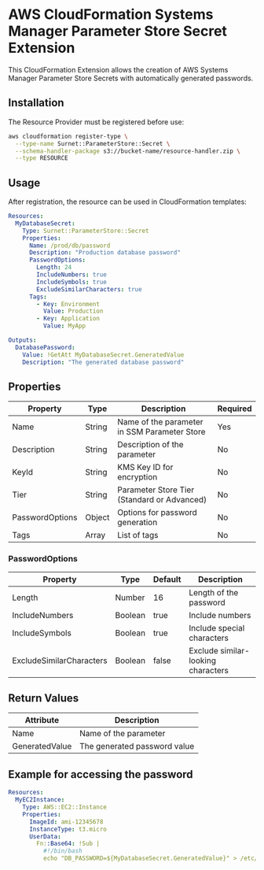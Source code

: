 # AWS CloudFormation Systems Manager Parameter Store Secret Extension

This CloudFormation Extension allows the creation of AWS Systems Manager Parameter Store Secrets with automatically generated passwords.

## Installation

The Resource Provider must be registered before use:

```bash
aws cloudformation register-type \
  --type-name Surnet::ParameterStore::Secret \
  --schema-handler-package s3://bucket-name/resource-handler.zip \
  --type RESOURCE
```

## Usage

After registration, the resource can be used in CloudFormation templates:

```yaml
Resources:
  MyDatabaseSecret:
    Type: Surnet::ParameterStore::Secret
    Properties:
      Name: /prod/db/password
      Description: "Production database password"
      PasswordOptions:
        Length: 24
        IncludeNumbers: true
        IncludeSymbols: true
        ExcludeSimilarCharacters: true
      Tags:
        - Key: Environment
          Value: Production
        - Key: Application
          Value: MyApp

Outputs:
  DatabasePassword:
    Value: !GetAtt MyDatabaseSecret.GeneratedValue
    Description: "The generated database password"
```

## Properties

| Property | Type | Description | Required |
|----------|------|-------------|----------|
| Name | String | Name of the parameter in SSM Parameter Store | Yes |
| Description | String | Description of the parameter | No |
| KeyId | String | KMS Key ID for encryption | No |
| Tier | String | Parameter Store Tier (Standard or Advanced) | No |
| PasswordOptions | Object | Options for password generation | No |
| Tags | Array | List of tags | No |

### PasswordOptions

| Property | Type | Default | Description |
|----------|------|---------|-------------|
| Length | Number | 16 | Length of the password |
| IncludeNumbers | Boolean | true | Include numbers |
| IncludeSymbols | Boolean | true | Include special characters |
| ExcludeSimilarCharacters | Boolean | false | Exclude similar-looking characters |

## Return Values

| Attribute | Description |
|-----------|-------------|
| Name | Name of the parameter |
| GeneratedValue | The generated password value |

## Example for accessing the password

```yaml
Resources:
  MyEC2Instance:
    Type: AWS::EC2::Instance
    Properties:
      ImageId: ami-12345678
      InstanceType: t3.micro
      UserData:
        Fn::Base64: !Sub |
          #!/bin/bash
          echo "DB_PASSWORD=${MyDatabaseSecret.GeneratedValue}" > /etc/app/config
```
